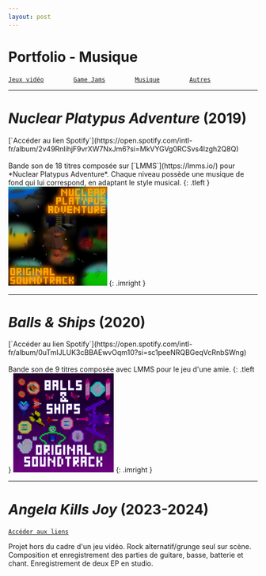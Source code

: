 ```yaml
---
layout: post
---
```


# Portfolio - Musique

[`Jeux vidéo`](../_posts/2024-09-03-pf-jeux.html)    
[`Game Jams`](../_posts/2024-09-03-pf-jams.html)    
[`Musique`](../_posts/2024-09-03-pf-musique.html)    
[`Autres`](../_posts/2024-09-03-pf-autres.html)    

---

# *Nuclear Platypus Adventure* (2019)

<div class="sideside" markdown="1">
[`Accéder au lien Spotify`](https://open.spotify.com/intl-fr/album/2v49RnlihjF9vrXW7NxJm6?si=MkVYGVg0RCSvs4lzgh2Q8Q)<br><br>
Bande son de 18 titres composée sur [`LMMS`](https://lmms.io/) pour *Nuclear Platypus Adventure*. Chaque niveau possède une musique de fond qui lui correspond, en adaptant le style musical.
{: .tleft }

<img src="../assets/img/pf/ost_2.PNG" height=200px>
{: .imright }
</div>

---

# *Balls & Ships* (2020)

<div class="sideside" markdown="1">
[`Accéder au lien Spotify`](https://open.spotify.com/intl-fr/album/0uTmIJLUK3cBBAEwvOqm10?si=sc1peeNRQBGeqVcRnbSWng)<br><br>
Bande son de 9 titres composée avec LMMS pour le jeu d'une amie.
{: .tleft }

<img src="../assets/img/pf/ost_1.PNG" height=200px>
{: .imright }
</div>

---

# *Angela Kills Joy* (2023-2024)

[`Accéder aux liens`](https://linktr.ee/angelakj)

Projet hors du cadre d'un jeu vidéo. Rock alternatif/grunge seul sur scène. Composition et enregistrement des parties de guitare, basse, batterie et chant. Enregistrement de deux EP en studio.
